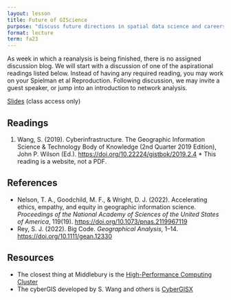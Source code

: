 ```yaml
---
layout: lesson
title: Future of GIScience
purpose: "discuss future directions in spatial data science and careers"
format: lecture
term: fa23
---
```


As week in which a reanalysis is being finished, there is no assigned discussion blog.
We will start with a discussion of one of the aspirational readings listed below.
Instead of having any required reading, you may work on your Spielman et al Reproduction.
Following discussion, we may invite a guest speaker, or jump into an introduction to network analysis.

[Slides](https://docs.google.com/presentation/d/1FHEqnvVDNZ8r4CrRMUGkjXiEGwqEPjgn3z0rXL4xRvs/edit?usp=sharing) (class access only)

## Readings

1. Wang, S. (2019). Cyberinfrastructure. The Geographic Information Science & Technology Body of Knowledge (2nd Quarter 2019 Edition), John P. Wilson (Ed.). <https://doi.org/10.22224/gistbok/2019.2.4>
\* This reading is a website, not a PDF.

## References

- Nelson, T. A., Goodchild, M. F., & Wright, D. J. (2022). Accelerating ethics, empathy, and equity in geographic information science. *Proceedings of the National Academy of Sciences of the United States of America*, 119(19). https://doi.org/10.1073/pnas.2119967119
- Rey, S. J. (2022). Big Code. *Geographical Analysis*, 1–14. https://doi.org/10.1111/gean.12330

## Resources

- The closest thing at Middlebury is the [High-Performance Computing Cluster](https://sites.middlebury.edu/hpcc/)
- The cyberGIS developed by S. Wang and others is [CyberGISX](https://cybergisxhub.cigi.illinois.edu/)
